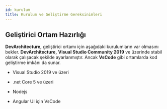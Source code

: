 ```yaml
---
id: kurulum
title: Kurulum ve Geliştirme Gereksinimleri
---
```


## Geliştirici Ortam Hazırlığı

**DevArchitecture,** geliştirici ortamı için aşağıdaki kurulumların var
olmasını bekler. **DevArchitecture,** **Visual Studio Community 2019**
ve üzerinde stabil olarak çalışacak şekilde ayarlanmıştır. Ancak
**VsCode** gibi ortamlarda kod geliştirme imkânı da sunar.

-   Visual Studio 2019 ve üzeri

-   .net Core 5 ve üzeri

-   Nodejs

-   Angular UI için VsCode